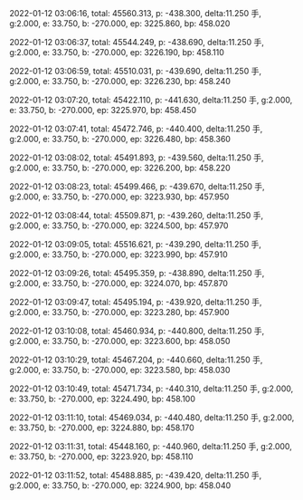 2022-01-12 03:06:16, total: 45560.313, p: -438.300, delta:11.250 手, g:2.000, e: 33.750, b: -270.000, ep: 3225.860, bp: 458.020

2022-01-12 03:06:37, total: 45544.249, p: -438.690, delta:11.250 手, g:2.000, e: 33.750, b: -270.000, ep: 3226.190, bp: 458.110

2022-01-12 03:06:59, total: 45510.031, p: -439.690, delta:11.250 手, g:2.000, e: 33.750, b: -270.000, ep: 3226.230, bp: 458.240

2022-01-12 03:07:20, total: 45422.110, p: -441.630, delta:11.250 手, g:2.000, e: 33.750, b: -270.000, ep: 3225.970, bp: 458.450

2022-01-12 03:07:41, total: 45472.746, p: -440.400, delta:11.250 手, g:2.000, e: 33.750, b: -270.000, ep: 3226.480, bp: 458.360

2022-01-12 03:08:02, total: 45491.893, p: -439.560, delta:11.250 手, g:2.000, e: 33.750, b: -270.000, ep: 3226.200, bp: 458.220

2022-01-12 03:08:23, total: 45499.466, p: -439.670, delta:11.250 手, g:2.000, e: 33.750, b: -270.000, ep: 3223.930, bp: 457.950

2022-01-12 03:08:44, total: 45509.871, p: -439.260, delta:11.250 手, g:2.000, e: 33.750, b: -270.000, ep: 3224.500, bp: 457.970

2022-01-12 03:09:05, total: 45516.621, p: -439.290, delta:11.250 手, g:2.000, e: 33.750, b: -270.000, ep: 3223.990, bp: 457.910

2022-01-12 03:09:26, total: 45495.359, p: -438.890, delta:11.250 手, g:2.000, e: 33.750, b: -270.000, ep: 3224.070, bp: 457.870

2022-01-12 03:09:47, total: 45495.194, p: -439.920, delta:11.250 手, g:2.000, e: 33.750, b: -270.000, ep: 3223.280, bp: 457.900

2022-01-12 03:10:08, total: 45460.934, p: -440.800, delta:11.250 手, g:2.000, e: 33.750, b: -270.000, ep: 3223.600, bp: 458.050

2022-01-12 03:10:29, total: 45467.204, p: -440.660, delta:11.250 手, g:2.000, e: 33.750, b: -270.000, ep: 3223.580, bp: 458.030

2022-01-12 03:10:49, total: 45471.734, p: -440.310, delta:11.250 手, g:2.000, e: 33.750, b: -270.000, ep: 3224.490, bp: 458.100

2022-01-12 03:11:10, total: 45469.034, p: -440.480, delta:11.250 手, g:2.000, e: 33.750, b: -270.000, ep: 3224.880, bp: 458.170

2022-01-12 03:11:31, total: 45448.160, p: -440.960, delta:11.250 手, g:2.000, e: 33.750, b: -270.000, ep: 3223.920, bp: 458.110

2022-01-12 03:11:52, total: 45488.885, p: -439.420, delta:11.250 手, g:2.000, e: 33.750, b: -270.000, ep: 3224.900, bp: 458.040